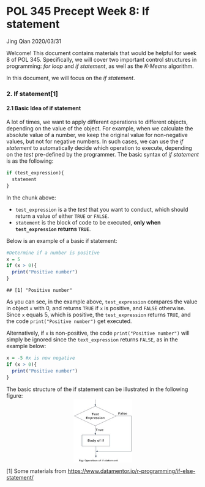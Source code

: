 POL 345 Precept Week 8: If statement
================
Jing Qian
2020/03/31

Welcome! This document contains materials that would be helpful for week 8 of POL 345. Specifically, we will cover two important control structures in programming: *for loop* and *if statement*, as well as the *K-Means* algorithm.

In this document, we will focus on the *if statement*.

### 2. If statement[1]

#### 2.1 Basic Idea of if statement

A lot of times, we want to apply different operations to different objects, depending on the value of the object. For example, when we calculate the absolute value of a number, we keep the original value for non-negative values, but not for negative numbers. In such cases, we can use the *if statement* to automatically decide which operation to execute, depending on the *test* pre-defined by the programmer. The basic syntax of *if statement* is as the following:

``` r
if (test_expression){
  statement
}
```

In the chunk above:

-   `test_expression` is a the *test* that you want to conduct, which should return a value of either `TRUE` or `FALSE`.
-   `statement` is the block of code to be executed, **only when `test_expression` returns `TRUE`**.

Below is an example of a basic if statement:

``` r
#Determine if a number is positive
x = 5
if (x > 0){
  print("Positive number")
}
```

    ## [1] "Positive number"

As you can see, in the example above, `test_expression` compares the value in object `x` with 0, and returns `TRUE` if `x` is positive, and `FALSE` otherwise. Since `x` equals 5, which is positive, the `test_expression` returns `TRUE`, and the code `print("Positive number")` get executed.

Alternatively, if `x` is non-positive, the code `print("Positive number")` will simply be ignored since the `text_expression` returns `FALSE`, as in the example below:

``` r
x = -5 #x is now negative
if (x > 0){
  print("Positive number")
}
```

The basic structure of the if statement can be illustrated in the following figure: <img src="images/r-if-statement.jpg" width="30%" style="display: block; margin: auto;" />

[1] Some materials from <https://www.datamentor.io/r-programming/if-else-statement/>
